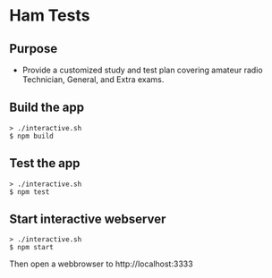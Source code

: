 # Ham Tests

## Purpose

- Provide a customized study and test plan covering amateur radio Technician, General, and Extra exams.

## Build the app

```
> ./interactive.sh
$ npm build
```

## Test the app

```
> ./interactive.sh
$ npm test
```

## Start interactive webserver

```
> ./interactive.sh
$ npm start
```

Then open a webbrowser to http://localhost:3333


